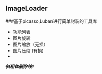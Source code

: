 ## ImageLoader
###基于picasso,Luban进行简单封装的工具库

- 功能列表 
 - 图片旋转
 - 图片缩放（无损）
 - 图片压缩 (有损)
 - 
***~~斜粗体删除线1~~***
